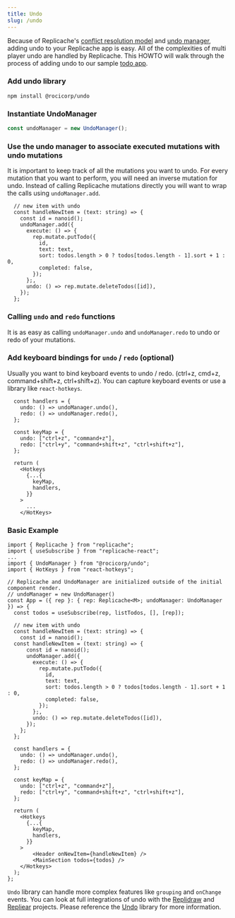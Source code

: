 ```yaml
---
title: Undo
slug: /undo
---
```


Because of Replicache's [conflict resolution model](https://doc.replicache.dev/how-it-works#conflict-resolution) and [undo manager](https://github.com/rocicorp/undo), adding undo to your Replicache app is easy. All of the complexities of multi player undo are handled by Replicache. This HOWTO will walk through the process of adding undo to our sample [todo app](https://github.com/rocicorp/replicache-todo).

### Add undo library

```
npm install @rocicorp/undo
```

### Instantiate UndoManager

```ts
const undoManager = new UndoManager();
```

### Use the undo manager to associate executed mutations with undo mutations

It is important to keep track of all the mutations you want to undo. For every mutation that you want to perform, you will need an inverse mutation for undo.
Instead of calling Replicache mutations directly you will want to wrap the calls using `undoManager.add`.

```tsx
  // new item with undo
  const handleNewItem = (text: string) => {
    const id = nanoid();
    undoManager.add({
      execute: () => {
        rep.mutate.putTodo({
          id,
          text: text,
          sort: todos.length > 0 ? todos[todos.length - 1].sort + 1 : 0,
          completed: false,
        });
      };,
      undo: () => rep.mutate.deleteTodos([id]),
    });
  };

```

### Calling `undo` and `redo` functions

It is as easy as calling `undoManager.undo` and `undoManager.redo` to undo or redo of your mutations.

### Add keyboard bindings for `undo` / `redo` (optional)

Usually you want to bind keyboard events to undo / redo. (ctrl+z, cmd+z, command+shift+z, ctrl+shift+z). You can capture keyboard events or use a library like `react-hotkeys`.

```tsx
  const handlers = {
    undo: () => undoManager.undo(),
    redo: () => undoManager.redo(),
  };

  const keyMap = {
    undo: ["ctrl+z", "command+z"],
    redo: ["ctrl+y", "command+shift+z", "ctrl+shift+z"],
  };

  return (
    <Hotkeys
      {...{
        keyMap,
        handlers,
      }}
    >
      ...
    </HotKeys>
```

### Basic Example

```tsx
import { Replicache } from "replicache";
import { useSubscribe } from "replicache-react";
...
import { UndoManager } from "@rocicorp/undo";
import { HotKeys } from "react-hotkeys";

// Replicache and UndoManager are initialized outside of the initial component render.
// undoManager = new UndoManager()
const App = ({ rep }: { rep: Replicache<M>; undoManager: UndoManager }) => {
  const todos = useSubscribe(rep, listTodos, [], [rep]);

  // new item with undo
  const handleNewItem = (text: string) => {
    const id = nanoid();
  const handleNewItem = (text: string) => {
      const id = nanoid();
      undoManager.add({
        execute: () => {
          rep.mutate.putTodo({
            id,
            text: text,
            sort: todos.length > 0 ? todos[todos.length - 1].sort + 1 : 0,
            completed: false,
          });
        };,
        undo: () => rep.mutate.deleteTodos([id]),
      });
    };
  };

  const handlers = {
    undo: () => undoManager.undo(),
    redo: () => undoManager.redo(),
  };

  const keyMap = {
    undo: ["ctrl+z", "command+z"],
    redo: ["ctrl+y", "command+shift+z", "ctrl+shift+z"],
  };

  return (
    <Hotkeys
      {...{
        keyMap,
        handlers,
      }}
    >
        <Header onNewItem={handleNewItem} />
        <MainSection todos={todos} />
    </Hotkeys>
  );
};
```

`Undo` library can handle more complex features like `grouping` and `onChange` events. You can look at full integrations of undo with the [Replidraw](http://github.com/rocicorp/replidraw) and [Repliear](http://github.com/rocicorp/repliear) projects. Please reference the [Undo](http://github.com/rocicorp/undo) library for more information.
